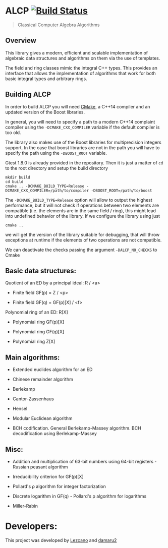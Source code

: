 #  ALCP [![Build Status](https://travis-ci.org/Lezcano/alcp.svg?branch=master)](https://travis-ci.org/Lezcano/alcp)

> Classical Computer Algebra Algorithms

## Overview

This library gives a modern, efficient and scalable implementation of algebraic data structures and algorithms on them via the use of templates.

The field and ring classes mimic the integral C++ types. This provides an interface that allows the implementation of algorithms that work for both basic integral types and arbitrary rings.

## Building ALCP
In order to build ALCP you will need [CMake][], a C++14 compiler and 
an updated version of the Boost libraries.

In general, you will need to specify a path to a modern C++14 complaint 
compiler using the `-DCMAKE_CXX_COMPILER` variable if the default compiler
is too old.

The library also makes use of the Boost libraries for multiprecision
integers support. In the case that boost libraries are not in the path
you will have to specify the path using the `-DBOOST_ROOT` variable.

Gtest 1.8.0 is already provided in the repository.  Then it is just a 
matter of `cd` to the root directory and setup the build directory
```shell
mkdir build
cd build
cmake .. -DCMAKE_BUILD_TYPE=Release -DCMAKE_CXX_COMPILER=/path/to/compiler -DBOOST_ROOT=/path/to/boost
```

The `-DCMAKE_BUILD_TYPE=Release` option will allow to output the highest performance, but it will not check if operations between two elements are compatible (i.e. the elements are in the same field / ring), this might lead into undefined behavior of the library. If we configure the library using just

```shell
cmake ..
```
we will get the version of the library suitable for debugging, that will throw exceptions at runtime if the elements of two operations are not compatible.

We can deactivate the checks passing the argument `-DALCP_NO_CHECKS` to Cmake

## Basic data structures:

Quotient of an ED by a principal ideal: R / \<a\>

- Finite field GF(p) = Z / \<p\>

- Finite field GF(q) = GF(p)[X] / \<f\>

Polynomial ring of an ED: R[X]

- Polynomial ring GF(p)[X]

- Polynomial ring GF(q)[X]

- Polynomial ring Z[X]

## Main algorithms:

- Extended euclides algorithm for an ED

- Chinese remainder algorithm

- Berlekamp

- Cantor-Zassenhaus

- Hensel

- Modular Euclidean algorithm

- BCH codification. General Berlekamp-Massey algorithm. BCH decodification using Berlekamp-Massey
## Misc:

- Addition and multiplication of 63-bit numbers using 64-bit registers - Russian peasant algorithm

- Irreducibility criterion for GF(p)[X]

- Pollard's ρ algorithm for integer factorization

- Discrete logarithm in GF(q) - Pollard's ρ algorithm for logarithms

- Miller-Rabin

# Developers:
This project was developed by [Lezcano](https://github.com/Lezcano) and [damaru2](https://github.com/damaru2)
<!-- Links -->
[CMake]: http://www.cmake.org

